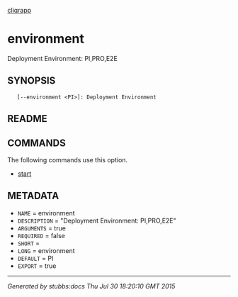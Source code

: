 [cliqrapp](../../index.html)

# environment

Deployment Environment: PI,PRO,E2E

## SYNOPSIS

       [--environment <PI>]: Deployment Environment

## README



## COMMANDS

The following commands use this option.

* [start](../../commands/start/index.html)

## METADATA

* `NAME` = environment
* `DESCRIPTION` = "Deployment Environment: PI,PRO,E2E"
* `ARGUMENTS` = true
* `REQUIRED` = false
* `SHORT` = 
* `LONG` = environment
* `DEFAULT` = PI
* `EXPORT` = true

----

*Generated by stubbs:docs Thu Jul 30 18:20:10 GMT 2015*

